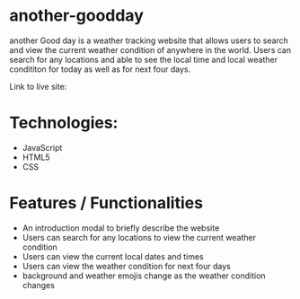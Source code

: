 # another-goodday

another Good day is a weather tracking website that allows users to search and view the current weather condition of anywhere in the world. Users can search for any locations and able to see the local time and local weather condititon for today as well as for next four days.

Link to live site: 

# Technologies:
- JavaScript
- HTML5
- CSS 

# Features / Functionalities
- An introduction modal to briefly describe the website 
- Users can search for any locations to view the current weather condition 
- Users can view the current local dates and times 
- Users can view the weather condition for next four days 
- background and weather emojis change as the weather condition changes

